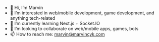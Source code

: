 - 👋 Hi, I’m Marvin
- 👀 I’m interested in web/mobile development, game development, and anything tech-related
- 🌱 I’m currently learning Next.js + Socket.IO
- 💞️ I’m looking to collaborate on web/mobile apps, games, bots
- 📫 How to reach me: marvin@marvincyk.com

<!---
marvincyk/marvincyk is a ✨ special ✨ repository because its `README.md` (this file) appears on your GitHub profile.
You can click the Preview link to take a look at your changes.
--->
